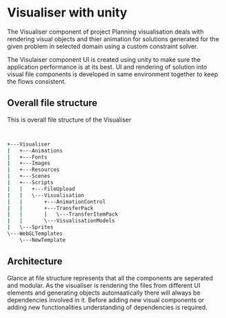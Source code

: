 # Visualiser with unity
The Visualiser component of project Planning visualisation deals with rendering visual objects and thier animation for solutions generated for the given problem in selected domain using a custom constraint solver.

The Visulaiser component UI is created using unity to make sure the application performance is at its best. UI and rendering of solution into visual file components is developed in same environment together to keep the flows consistent.
## Overall file structure
This is overall file structure of the Visualiser
```bash


+---Visualiser
|   +---Animations
|   +---Fonts
|   +---Images
|   +---Resources
|   +---Scenes
|   +---Scripts
|   |   +---FileUpload
|   |   \---Visualisation
|   |       +---AnimationControl
|   |       +---TransferPack
|   |       |   \---TransferItemPack
|   |       \---VisualisationModels
|   \---Sprites
\---WebGLTemplates
    \---NewTemplate

```
## Architecture
Glance at file structure represents that all the components are seperated and modular. As the visualiser is rendering the files from different UI elements and generating objects automaatically there will always be dependencies involved in it. Before adding new visual components or adding new functionalities understanding of dependencies is required.
